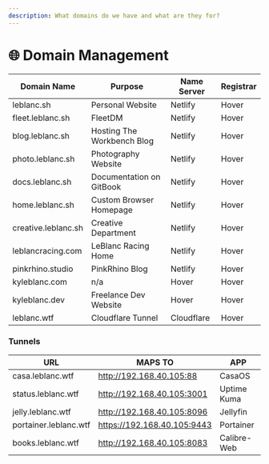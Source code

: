 ```yaml
---
description: What domains do we have and what are they for?
---
```


# 🌐 Domain Management

| Domain Name         | Purpose                    | Name Server | Registrar |
| ------------------- | -------------------------- | ----------- | --------- |
| leblanc.sh          | Personal Website           | Netlify     | Hover     |
| fleet.leblanc.sh    | FleetDM                    | Netlify     | Hover     |
| blog.leblanc.sh     | Hosting The Workbench Blog | Netlify     | Hover     |
| photo.leblanc.sh    | Photography Website        | Netlify     | Hover     |
| docs.leblanc.sh     | Documentation on GitBook   | Netlify     | Hover     |
| home.leblanc.sh     | Custom Browser Homepage    | Netlify     | Hover     |
| creative.leblanc.sh | Creative Department        | Netlify     | Hover     |
| leblancracing.com   | LeBlanc Racing Home        | Netlify     | Hover     |
| pinkrhino.studio    | PinkRhino Blog             | Netlify     | Hover     |
| kyleblanc.com       | n/a                        | Hover       | Hover     |
| kyleblanc.dev       | Freelance Dev Website      | Hover       | Hover     |
| leblanc.wtf         | Cloudflare Tunnel          | Cloudflare  | Hover     |

### Tunnels

| URL                   | MAPS TO                     | APP         |
| --------------------- | --------------------------- | ----------- |
| casa.leblanc.wtf      | http://192.168.40.105:88    | CasaOS      |
| status.leblanc.wtf    | http://192.168.40.105:3001  | Uptime Kuma |
| jelly.leblanc.wtf     | http://192.168.40.105:8096  | Jellyfin    |
| portainer.leblanc.wtf | https://192.168.40.105:9443 | Portainer   |
| books.leblanc.wtf     | http://192.168.40.105:8083  | Calibre-Web |

